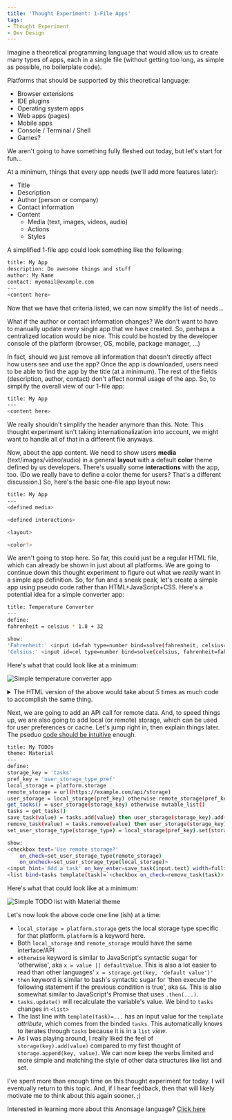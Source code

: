 ```yaml
---
title: 'Thought Experiment: 1-File Apps'
tags:
- Thought Experiment
- Dev Design
---
```

Imagine a theoretical programming language that would allow us to create many types of apps, each in a single file (without getting too long, as simple as possible, no boilerplate code).

Platforms that should be supported by this theoretical language:
- Browser extensions
- IDE plugins
- Operating system apps
- Web apps (pages)
- Mobile apps
- Console / Terminal / Shell
- Games?

We aren't going to have something fully fleshed out today, but let's start for fun...

At a minimum, things that every app needs (we'll add more features later):
- Title
- Description
- Author (person or company)
- Contact information
- Content
    - Media (text, images, videos, audio)
    - Actions
    - Styles

A simplified 1-file app could look something like the following:

```bash
title: My App
description: Do awesome things and stuff
author: My Name
contact: myemail@example.com
---
<content here>
```

Now that we have that criteria listed, we can now simplify the list of needs...

What if the author or contact information changes? We don't want to have to manually update every single app that we have created. So, perhaps a centralized location would be nice. This could be hosted by the developer console of the platform (browser, OS, mobile, package manager, ...)

In fact, should we just remove all information that doesn't directly affect how users see and use the app? Once the app is downloaded, users need to be able to find the app by the title (at a minimum). The rest of the fields (description, author, contact) don't affect normal usage of the app. So, to simplify the overall view of our 1-file app:

```bash
title: My App
---
<content here>
```

We really shouldn't simplify the header anymore than this. Note: This thought experiment isn't taking internationalization into account, we might want to handle all of that in a different file anyways.

Now, about the app content. We need to show users **media** (text/images/video/audio) in a general **layout** with a default **color** theme defined by us developers. There's usually some **interactions** with the app, too. (Do we really have to define a color theme for users? That's a different discussion.) So, here's the basic one-file app layout now:

```bash
title: My App
---
<defined media>

<defined interactions>

<layout>

<color?>
```

We aren't going to stop here. So far, this could just be a regular HTML file, which can already be shown in just about all platforms. We are going to continue down this thought experiment to figure out what we _really_ want in a simple app definition. So, for fun and a sneak peak, let's create a simple app using pseudo code rather than HTML+JavaScript+CSS. Here's a potential idea for a simple converter app:

```bash
title: Temperature Converter
---
define:
fahrenheit = celsius * 1.8 + 32

show:
'Fahrenheit:' <input id=fah type=number bind=solve(fahrenheit, celsius=cel)>
'Celsius:' <input id=cel type=number bind=solve(celsius, fahrenheit=fah)>
```

Here's what that could look like at a minimum:

![Simple temperature converter app](2020-03-23-thought-experiment-one-file-apps--temperature-converter.png "Simple temperature converter app")

<details>
  <summary>The HTML version of the above would take about 5 times as much code to accomplish the same thing.</summary>
  <pre>
&lt;h1>Temperature Converter&lt;/h1>
&lt;form action="/do-conversion.php">
  &lt;label for="fah">Fahrenheit:&lt;/label>
  &lt;input type="text" id="fah" name="fah">
  &lt;label for="cel">Celsius:&lt;/label>
  &lt;input type="text" id="cel" name="cel">
  &lt;input type="submit" value="Submit">
&lt;/form></pre>
</details>

Next, we are going to add an API call for remote data. And, to speed things up, we are also going to add local (or remote) storage, which can be used for user preferences or cache. Let's jump right in, then explain things later. The pseduo [code should be intuitive](./2016-01-03-code-intuitiveness) enough.

```bash
title: My TODOs
theme: Material
---
define:
storage_key = 'tasks'
pref_key = 'user_storage_type_pref'
local_storage = platform.storage
remote_storage = url(https://example.com/api/storage)
user_storage = local_storage(pref_key) otherwise remote_storage(pref_key) otherwise local_storage
get_tasks() = user_storage(storage_key) otherwise mutable_list()
tasks = get_tasks()
save_task(value) = tasks.add(value) then user_storage(storage_key).add(value)
remove_task(value) = tasks.remove(value) then user_storage(storage_key).remove(value)
set_user_storage_type(storage_type) = local_storage(pref_key).set(storage_type) then remote_storage(pref_key).set(storage_type) then user_storage.update() then tasks.update()

show:
<checkbox text='Use remote storage?'
    on_check=set_user_storage_type(remote_storage)
    on_uncheck=set_user_storage_type(local_storage)>
<input hint='Add a task' on_key_enter=save_task(input.text) width=full>
<list bind=tasks template(task)=`<checkbox on_check=remove_task(task)> task`>
```

Here's what that could look like at a minimum:

![Simple TODO list with Material theme](2020-03-23-thought-experiment-one-file-apps--material-todo.png "Simple TODO list with Material theme")

Let's now look the above code one line (ish) at a time:
- `local_storage = platform.storage` gets the local storage type specific for that platform. `platform` is a keyword here.
- Both `local_storage` and `remote_storage` would have the same interface/API
- `otherwise` keyword is similar to JavaScript's syntactic sugar for 'otherwise', aka `x = value || defaultValue`. This is also a lot easier to read than other languages' `x = storage.get(key, 'default value')'`
- `then` keyword is similar to bash's syntactic sugar for 'then execute the following statement if the previous condition is true', aka `&&`. This is also somewhat similar to JavaScript's Promise that uses `.then(...)`.
- `tasks.update()` will recalculate the variable's value. We bind to `tasks` changes in `<list>`
- The last line with `template(task)=...` has an input value for the `template` _attribute_, which comes from the binded `tasks`. This automatically knows to iterates through `tasks` because it is in a `list` _view_.
- As I was playing around, I really liked the feel of `storage(key).add(value)` compared to my first thought of `storage.append(key, value)`. We can now keep the verbs limited and more simple and matching the style of other data structures like list and set.

I've spent more than enough time on this thought experiment for today. I will eventually return to this topic. And, if I hear feedback, then that will likely motivate me to think about this again sooner. ;) 

<!-- TODO: Fix link for analytics -->
Interested in learning more about this Anonsage language? [Click here](./dev)
